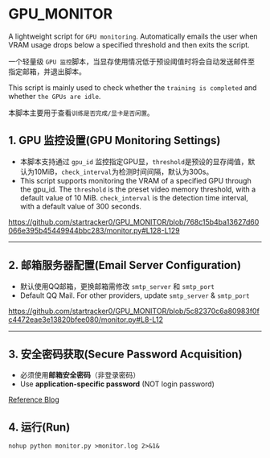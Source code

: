 # GPU_MONITOR
A lightweight script for `GPU monitoring`. Automatically emails the user when VRAM usage drops below a specified threshold and then exits the script.  

一个轻量级 `GPU 监控`脚本，当显存使用情况低于预设阈值时将会自动发送邮件至指定邮箱，并退出脚本。

This script is mainly used to check whether the `training is completed` and whether `the GPUs are idle`.

本脚本主要用于查看`训练是否完成/显卡是否闲置`。


## 1. GPU 监控设置(GPU Monitoring Settings)
- 本脚本支持通过 `gpu_id` 监控指定GPU显，`threshold`是预设的显存阈值，默认为10MiB，`check_interval`为检测时间间隔，默认为300s。
- This script supports monitoring the VRAM of a specified GPU through the gpu_id. The `threshold` is the preset video memory threshold, with a default value of 10 MiB. `check_interval` is the detection time interval, with a default value of 300 seconds.
  
https://github.com/startracker0/GPU_MONITOR/blob/768c15b4ba13627d60066e395b45449944bbc283/monitor.py#L128-L129

---

## 2. 邮箱服务器配置(Email Server Configuration)

- 默认使用QQ邮箱，更换邮箱需修改 `smtp_server` 和 `smtp_port`
- Default QQ Mail. For other providers, update `smtp_server` & `smtp_port`

https://github.com/startracker0/GPU_MONITOR/blob/5c82370c6a80983f0fc4472eae3e13820bfee080/monitor.py#L8-L12


---

## 3. 安全密码获取(Secure Password Acquisition)
- 必须使用**邮箱安全密码**（非登录密码）
- Use **application-specific password** (NOT login password)

[Reference Blog](https://blog.csdn.net/qq_42076902/article/details/131900459)

## 4. 运行(Run)
``
 nohup python monitor.py >monitor.log 2>&1&
 ``
